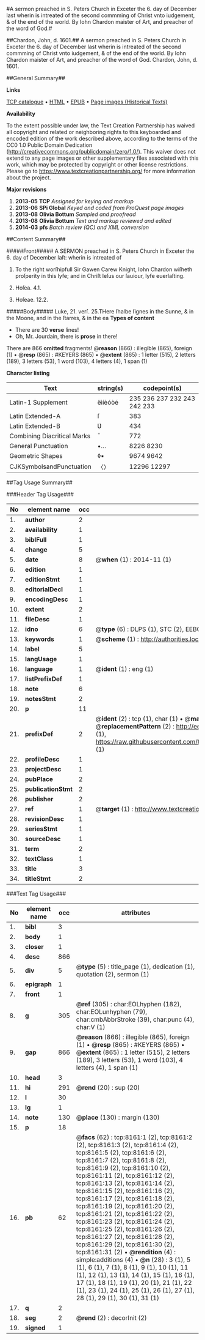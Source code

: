 #A sermon preached in S. Peters Church in Exceter the 6. day of December last wherin is intreated of the second commming of Christ vnto iudgement, & of the end of the world. By Iohn Chardon maister of Art, and preacher of the word of God.#

##Chardon, John, d. 1601.##
A sermon preached in S. Peters Church in Exceter the 6. day of December last wherin is intreated of the second commming of Christ vnto iudgement, & of the end of the world. By Iohn Chardon maister of Art, and preacher of the word of God.
Chardon, John, d. 1601.

##General Summary##

**Links**

[TCP catalogue](http://www.ota.ox.ac.uk/tcp/)  • 
[HTML](http://tei.it.ox.ac.uk/tcp/Texts-HTML/free/A18/A18433.html)  • 
[EPUB](http://tei.it.ox.ac.uk/tcp/Texts-EPUB/free/A18/A18433.epub) • 
[Page images (Historical Texts)](https://historicaltexts.jisc.ac.uk/eebo-99843429e)

**Availability**

To the extent possible under law, the Text Creation Partnership has waived all copyright and related or neighboring rights to this keyboarded and encoded edition of the work described above, according to the terms of the CC0 1.0 Public Domain Dedication (http://creativecommons.org/publicdomain/zero/1.0/). This waiver does not extend to any page images or other supplementary files associated with this work, which may be protected by copyright or other license restrictions. Please go to https://www.textcreationpartnership.org/ for more information about the project.

**Major revisions**

1. __2013-05__ __TCP__ *Assigned for keying and markup*
1. __2013-06__ __SPi Global__ *Keyed and coded from ProQuest page images*
1. __2013-08__ __Olivia Bottum__ *Sampled and proofread*
1. __2013-08__ __Olivia Bottum__ *Text and markup reviewed and edited*
1. __2014-03__ __pfs__ *Batch review (QC) and XML conversion*

##Content Summary##

#####Front#####
A SERMON preached in S. Peters Church in Exceter the 6. day of December laſt: wherin is intreated of
1. To the right worſhipfull Sir Gawen Carew Knight, Iohn Chardon wiſheth proſperity in this lyfe; and in Chriſt Ieſus our ſauiour, lyfe euerlaſting.

1. Hoſea. 4.1.

1. Hoſeae. 12.2.

#####Body#####
Luke, 21. verſ. 25.THere ſhalbe ſignes in the Sunne, & in the Moone, and in the ſtarres, & in the ea
**Types of content**

  * There are 30 **verse** lines!
  * Oh, Mr. Jourdain, there is **prose** in there!

There are 866 **omitted** fragments! 
 @__reason__ (866) : illegible (865), foreign (1)  •  @__resp__ (865) : #KEYERS (865)  •  @__extent__ (865) : 1 letter (515), 2 letters (189), 3 letters (53), 1 word (103), 4 letters (4), 1 span (1)

**Character listing**


|Text|string(s)|codepoint(s)|
|---|---|---|
|Latin-1 Supplement|ëìíèóòé|235 236 237 232 243 242 233|
|Latin Extended-A|ſ|383|
|Latin Extended-B|Ʋ|434|
|Combining             Diacritical Marks|̄|772|
|General Punctuation|•…|8226 8230|
|Geometric Shapes|◊▪|9674 9642|
|CJKSymbolsandPunctuation|〈〉|12296 12297|

##Tag Usage Summary##

###Header Tag Usage###

|No|element name|occ|attributes|
|---|---|---|---|
|1.|__author__|2||
|2.|__availability__|1||
|3.|__biblFull__|1||
|4.|__change__|5||
|5.|__date__|8| @__when__ (1) : 2014-11 (1)|
|6.|__edition__|1||
|7.|__editionStmt__|1||
|8.|__editorialDecl__|1||
|9.|__encodingDesc__|1||
|10.|__extent__|2||
|11.|__fileDesc__|1||
|12.|__idno__|6| @__type__ (6) : DLPS (1), STC (2), EEBO-CITATION (1), PROQUEST (1), VID (1)|
|13.|__keywords__|1| @__scheme__ (1) : http://authorities.loc.gov/ (1)|
|14.|__label__|5||
|15.|__langUsage__|1||
|16.|__language__|1| @__ident__ (1) : eng (1)|
|17.|__listPrefixDef__|1||
|18.|__note__|6||
|19.|__notesStmt__|2||
|20.|__p__|11||
|21.|__prefixDef__|2| @__ident__ (2) : tcp (1), char (1)  •  @__matchPattern__ (2) : ([0-9\-]+):([0-9IVX]+) (1), (.+) (1)  •  @__replacementPattern__ (2) : http://eebo.chadwyck.com/downloadtiff?vid=$1&page=$2 (1), https://raw.githubusercontent.com/textcreationpartnership/Texts/master/tcpchars.xml#$1 (1)|
|22.|__profileDesc__|1||
|23.|__projectDesc__|1||
|24.|__pubPlace__|2||
|25.|__publicationStmt__|2||
|26.|__publisher__|2||
|27.|__ref__|1| @__target__ (1) : http://www.textcreationpartnership.org/docs/. (1)|
|28.|__revisionDesc__|1||
|29.|__seriesStmt__|1||
|30.|__sourceDesc__|1||
|31.|__term__|2||
|32.|__textClass__|1||
|33.|__title__|3||
|34.|__titleStmt__|2||


###Text Tag Usage###

|No|element name|occ|attributes|
|---|---|---|---|
|1.|__bibl__|3||
|2.|__body__|1||
|3.|__closer__|1||
|4.|__desc__|866||
|5.|__div__|5| @__type__ (5) : title_page (1), dedication (1), quotation (2), sermon (1)|
|6.|__epigraph__|1||
|7.|__front__|1||
|8.|__g__|305| @__ref__ (305) : char:EOLhyphen (182), char:EOLunhyphen (79), char:cmbAbbrStroke (39), char:punc (4), char:V (1)|
|9.|__gap__|866| @__reason__ (866) : illegible (865), foreign (1)  •  @__resp__ (865) : #KEYERS (865)  •  @__extent__ (865) : 1 letter (515), 2 letters (189), 3 letters (53), 1 word (103), 4 letters (4), 1 span (1)|
|10.|__head__|3||
|11.|__hi__|291| @__rend__ (20) : sup (20)|
|12.|__l__|30||
|13.|__lg__|1||
|14.|__note__|130| @__place__ (130) : margin (130)|
|15.|__p__|18||
|16.|__pb__|62| @__facs__ (62) : tcp:8161:1 (2), tcp:8161:2 (2), tcp:8161:3 (2), tcp:8161:4 (2), tcp:8161:5 (2), tcp:8161:6 (2), tcp:8161:7 (2), tcp:8161:8 (2), tcp:8161:9 (2), tcp:8161:10 (2), tcp:8161:11 (2), tcp:8161:12 (2), tcp:8161:13 (2), tcp:8161:14 (2), tcp:8161:15 (2), tcp:8161:16 (2), tcp:8161:17 (2), tcp:8161:18 (2), tcp:8161:19 (2), tcp:8161:20 (2), tcp:8161:21 (2), tcp:8161:22 (2), tcp:8161:23 (2), tcp:8161:24 (2), tcp:8161:25 (2), tcp:8161:26 (2), tcp:8161:27 (2), tcp:8161:28 (2), tcp:8161:29 (2), tcp:8161:30 (2), tcp:8161:31 (2)  •  @__rendition__ (4) : simple:additions (4)  •  @__n__ (28) : 3 (1), 5 (1), 6 (1), 7 (1), 8 (1), 9 (1), 10 (1), 11 (1), 12 (1), 13 (1), 14 (1), 15 (1), 16 (1), 17 (1), 18 (1), 19 (1), 20 (1), 21 (1), 22 (1), 23 (1), 24 (1), 25 (1), 26 (1), 27 (1), 28 (1), 29 (1), 30 (1), 31 (1)|
|17.|__q__|2||
|18.|__seg__|2| @__rend__ (2) : decorInit (2)|
|19.|__signed__|1||
